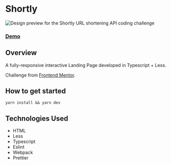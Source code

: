 # Shortly

![Design preview for the Shortly URL shortening API coding challenge](https://i.imgur.com/CV5WM5n.png)

### [Demo](https://c0llinn.github.io/Shortly/)

## Overview

A fully-responsive interactive Landing Page developed in Typescript + Less.

Challenge from [Frontend Mentor](https://www.frontendmentor.io).

## How to get started

```
yarn install && yarn dev
```

## Technologies Used

- HTML
- Less
- Typescript
- Eslint
- Webpack
- Prettier
